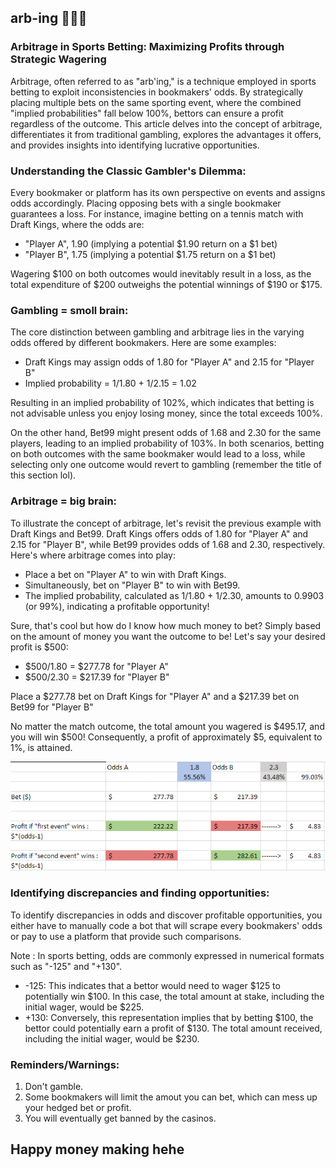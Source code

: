## arb-ing 🤑🤑🤑

### Arbitrage in Sports Betting: Maximizing Profits through Strategic Wagering

Arbitrage, often referred to as "arb'ing," is a technique employed in sports betting to exploit inconsistencies in bookmakers' odds. By strategically placing multiple bets on the same sporting event, where the combined "implied probabilities" fall below 100%, bettors can ensure a profit regardless of the outcome. This article delves into the concept of arbitrage, differentiates it from traditional gambling, explores the advantages it offers, and provides insights into identifying lucrative opportunities.

### Understanding the Classic Gambler's Dilemma:
Every bookmaker or platform has its own perspective on events and assigns odds accordingly. Placing opposing bets with a single bookmaker guarantees a loss. For instance, imagine betting on a tennis match with Draft Kings, where the odds are:
- "Player A", 1.90 (implying a potential $1.90 return on a $1 bet) 
- "Player B", 1.75 (implying a potential $1.75 return on a $1 bet)

Wagering $100 on both outcomes would inevitably result in a loss, as the total expenditure of $200 outweighs the potential winnings of $190 or $175.

### Gambling = smoll brain:
The core distinction between gambling and arbitrage lies in the varying odds offered by different bookmakers. 
Here are some examples:
- Draft Kings may assign odds of 1.80 for "Player A" and 2.15 for "Player B"
- Implied probability = 1/1.80 + 1/2.15 = 1.02

Resulting in an implied probability of 102%, which indicates that betting is not advisable unless you enjoy losing money, since the total exceeds 100%.

On the other hand, Bet99 might present odds of 1.68 and 2.30 for the same players, leading to an implied probability of 103%. In both scenarios, betting on both outcomes with the same bookmaker would lead to a loss, while selecting only one outcome would revert to gambling (remember the title of this section lol).

### Arbitrage = big brain:
To illustrate the concept of arbitrage, let's revisit the previous example with Draft Kings and Bet99. Draft Kings offers odds of 1.80 for "Player A" and 2.15 for "Player B", while Bet99 provides odds of 1.68 and 2.30, respectively. Here's where arbitrage comes into play:
- Place a bet on "Player A" to win with Draft Kings.
- Simultaneously, bet on "Player B" to win with Bet99.
- The implied probability, calculated as 1/1.80 + 1/2.30, amounts to 0.9903 (or 99%), indicating a profitable opportunity!

Sure, that's cool but how do I know how much money to bet?
Simply based on the amount of money you want the outcome to be!
Let's say your desired profit is $500:
- $500/1.80 = $277.78 for "Player A"
- $500/2.30 = $217.39 for "Player B"

Place a $277.78 bet on Draft Kings for "Player A" and a $217.39 bet on Bet99 for "Player B"

No matter the match outcome, the total amount you wagered is $495.17, and you will win $500!
Consequently, a profit of approximately $5, equivalent to 1%, is attained.

![](https://github.com/auclaij/arb-ing/blob/main/arbing-visual.PNG)

 
### Identifying discrepancies and finding opportunities:
To identify discrepancies in odds and discover profitable opportunities, you either have to manually code a bot that will scrape every bookmakers' odds or pay to use a platform that provide such comparisons. 

Note : In sports betting, odds are commonly expressed in numerical formats such as "-125" and "+130".
- -125: This indicates that a bettor would need to wager $125 to potentially win $100. In this case, the total amount at stake, including the initial wager, would be $225.
- +130: Conversely, this representation implies that by betting $100, the bettor could potentially earn a profit of $130. The total amount received, including the initial wager, would be $230.

### Reminders/Warnings:
1. Don't gamble.
2. Some bookmakers will limit the amout you can bet, which can mess up your hedged bet or profit.
3. You will eventually get banned by the casinos.

## Happy money making hehe
